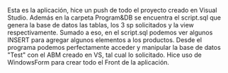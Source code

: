 Esta es la aplicación, hice un push de todo el proyecto creado en Visual Studio. Además en la carpeta Program&DB se encuentra el script.sql que genera la base de datos
las tablas, los 3 sp solicitados y la view respectivamente. Sumado a eso, en el script.sql podemos ver algunos INSERT para agregar algunos elementos a los productos.
Desde el programa podemos perfectamente acceder y manipular la base de datos "Test" con el ABM creado en VS, tal cual lo solicitado. Hice uso de WindowsForm para crear
todo el Front de la aplicación.
